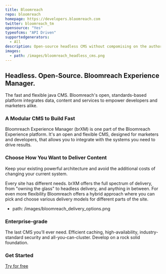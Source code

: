 ```yaml
---
title: Bloomreach
repo: bloomreach
homepage: https://developers.bloomreach.com
twitter: bloomreach_tm
opensource: "Yes"
typeofcms: "API Driven"
supportedgenerators:
  - All
description: Open-source headless CMS without compomising on the authoring experience. No more form-based content management. Powerful APIs to consume from any client like React or Angular.
images:
  - path: /images/bloomreach_headless_cms.png
---
```

## Headless. Open-Source. Bloomreach Experience Manager.

The fast and flexible java CMS. Bloomreach's open, standards-based platform integrates data, content and services to empower developers and marketers alike.

### A Modular CMS to Build Fast

Bloomreach Experience Manager (brXM) is one part of the Bloomreach Experience platform. It's an open and flexible CMS, designed for marketers and developers, that allows you to integrate with the systems you need to drive results.

### Choose How You Want to Deliver Content

Keep your existing powerful architecture and avoid the additional costs of changing your current system.

Every site has different needs. brXM offers the full spectrum of delivery, from "owning the glass" to headless delivery, and anything in between. For even more flexibility Bloomreach offers a hybrid approach where you can pick and choose various delivery models for different parts of the site.

  - path: /images/bloomreach_delivery_options.png

### Enterprise-grade

The last CMS you’ll ever need. Efficient caching, high-availability, industry-standard security and all-you-can-cluster.  Develop on a rock solid foundation.

### Get Started

[Try for free](https://developers.bloomreach.com/products/cms)
